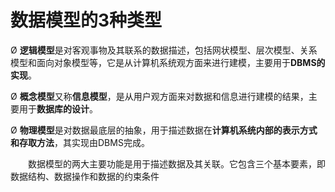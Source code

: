 # 数据模型的3种类型

 

Ø **逻辑模型**是对客观事物及其联系的数据描述，包括网状模型、层次模型、关系模型和面向对象模型等，它是从计算机系统观方面来进行建模，主要用于**DBMS的实现**。

Ø **概念模型**又称**信息模型**，是从用户观方面来对数据和信息进行建模的结果，主要用于**数据库的设计**。

Ø **物理模型**是对数据最底层的抽象，用于描述数据在**计算机系统内部的表示方式和存取方法**，其实现由DBMS完成。

　　数据模型的两大主要功能是用于描述数据及其关联。它包含三个基本要素，即数据结构、数据操作和数据的约束条件




